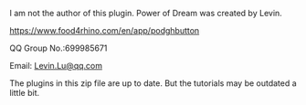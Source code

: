 I am not the author of this plugin.
Power of Dream was created by Levin.


https://www.food4rhino.com/en/app/podghbutton

QQ Group No.:699985671

Email: Levin.Lu@qq.com

The plugins in this zip file are up to date.
But the tutorials may be outdated a little bit.
